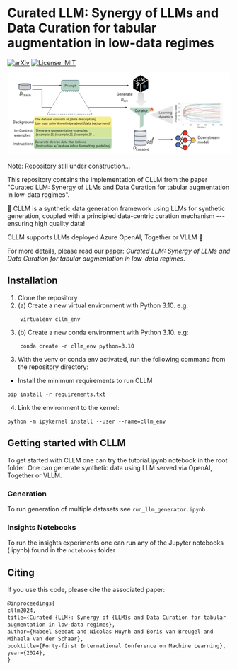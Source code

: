 # Curated LLM: Synergy of LLMs and Data Curation for tabular augmentation in low-data regimes

[![arXiv](https://img.shields.io/badge/arXiv-2312.12112-b31b1b.svg)](https://arxiv.org/)
[![License: MIT](https://img.shields.io/badge/License-MIT-blue.svg)](https://github.com/seedatnabeel/CLLM/blob/main/LICENSE)


![image](overview_cllm.png "Overview of CLLM")

Note: Repository still under construction...

This repository contains the implementation of CLLM from the paper "Curated LLM: Synergy of LLMs and Data Curation for tabular augmentation in low-data regimes".

🔎 CLLM is a synthetic data generation framework using LLMs for synthetic generation, coupled with a principled data-centric curation mechanism --- ensuring high quality data!

CLLM supports LLMs deployed Azure OpenAI, Together or VLLM 🥳

For more details, please read our [paper](https://arxiv.org/abs/2312.12112): *Curated LLM: Synergy of LLMs and Data Curation for tabular augmentation in low-data regimes*.

## Installation
1. Clone the repository
2. (a) Create a new virtual environment with Python 3.10. e.g:
```shell
    virtualenv cllm_env
```

3. (b) Create a new conda environment with Python 3.10. e.g:
```shell
    conda create -n cllm_env python=3.10
```

3. With the venv or conda env activated, run the following command from the repository directory:

- Install the minimum requirements to run CLLM
 ```shell
pip install -r requirements.txt
 ```

4. Link the environment to the kernel:
  ```shell
 python -m ipykernel install --user --name=cllm_env
 ```


## Getting started with CLLM


To get started with CLLM one can try the tutorial.ipynb notebook in the root folder. One can generate synthetic data using LLM served via OpenAI, Together or VLLM.

### Generation
To run generation of multiple datasets see ``run_llm_generator.ipynb``


### Insights Notebooks
To run the insights experiments one can run any of the Jupyter notebooks (.ipynb) found in the ``notebooks`` folder



## Citing

If you use this code, please cite the associated paper:

```
@inproceedings{
cllm2024,
title={Curated {LLM}: Synergy of {LLM}s and Data Curation for tabular augmentation in low-data regimes},
author={Nabeel Seedat and Nicolas Huynh and Boris van Breugel and Mihaela van der Schaar},
booktitle={Forty-first International Conference on Machine Learning},
year={2024},
}

```
